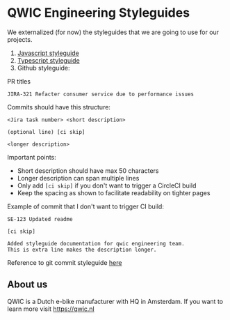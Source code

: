 # QWIC Engineering Styleguides

We externalized (for now) the styleguides that we are going to use for our projects.

1. [Javascript styleguide](https://github.com/airbnb/javascript)
2. [Typescript styleguide](https://github.com/unional/typescript-guidelines)
3. Github styleguide:

PR titles
```
JIRA-321 Refacter consumer service due to performance issues
```

Commits should have this structure:
```
<Jira task number> <short description>

(optional line) [ci skip]

<longer description>
```
Important points:
* Short description should have max 50 characters
* Longer description can span multiple lines
* Only add `[ci skip]` if you don't want to trigger a CircleCI build
* Keep the spacing as shown to facilitate readability on tighter pages
  
Example of commit that I don't want to trigger CI build: 
```
SE-123 Updated readme

[ci skip]

Added styleguide documentation for qwic engineering team.
This is extra line makes the description longer.
```

Reference to git commit styleguide [here](https://chris.beams.io/posts/git-commit/)

## About us
QWIC is a Dutch e-bike manufacturer with HQ in Amsterdam. If you want to learn more visit https://qwic.nl
